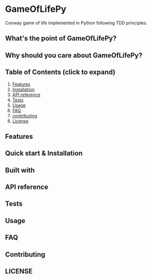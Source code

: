 # GameOfLifePy
Conway game of life implemented in Python following TDD principles.

## What's the point of GameOfLifePy?

## Why should you care about GameOfLifePy?

## Table of Contents (click to expand)

1. [Features](#features)
2. [Installation](#quick-start-&-installation)
3. [API reference]()
4. [Tests](#tests)
5. [Usage](#usage)
6. [FAQ](#faq)
7. [contributing](#contributing)
8. [License](#license)

## Features

## Quick start & Installation

## Built with

## API reference

## Tests

## Usage

## FAQ

## Contributing

## LICENSE


